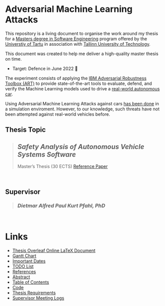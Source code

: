 # Adversarial Machine Learning Attacks

This repository is a living document to organise the work around my thesis for a [Masters degree in Software Engineering](https://www.cs.ut.ee/en/studying/software-engineering-msc) program offered by the [Universtiy of Tartu](https://en.wikipedia.org/wiki/University_of_Tartu) in association with [Tallinn University of Technology](https://en.wikipedia.org/wiki/Tallinn_University_of_Technology).

This document was created to help me deliver a high-quality master thesis on time.

* Target: Defence in June 2022 🎯

The experiment consists of applying the [IBM Adversarial Robustness Toolbox (ART)](https://adversarial-robustness-toolbox.org/) to provide state-of-the-art tools to evaluate, defend, and verify the Machine Learning models used to drive a [real-world autonomous car](https://softwareengineering.netlify.app/donkey-car/).

Using Adversarial Machine Learning Attacks against cars [has been done](https://link.springer.com/chapter/10.1007%2F978-3-030-83903-1_14) in a simulation enviroment. However, to our knowledge, such threats have not been attempted against real-world vehicles before.


## Thesis Topic

> ## *Safety Analysis of Autonomous Vehicle Systems Software*
> Master’s Thesis (30 ECTS) [Reference Paper](https://sep.cs.ut.ee/Main/StudentProjects2021#Pfahl2)
 <br />

## Supervisor
>### *Dietmar Alfred Paul Kurt Pfahl, PhD*
 <br />


# Links

* [Thesis Overleaf Online LaTeX Document](https://www.overleaf.com/read/hvmfscbftgzp)
* [Gantt Chart](https://sharing.clickup.com/g/h/q5w3e-61/e4eb0ae7475178f)
* [Important Dates](important-dates/README.md)
* [TODO List](todo/README.md)
* [References](references/README.md)
* [Abstract](abstract/README.md)
* [Table of Contents](table-of-contents/README.md)
* [Code](code/README.md)
* [Thesis Requirements](requirements/README.md)
* [Supervisor Meeting Logs](supervisor-meetings-logs/README.md)
